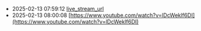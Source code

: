 - 2025-02-13 07:59:12 [live_stream_url](https://www.youtube.com/watch?v=lDcWeklf6DI)
- 2025-02-13 08:00:08 [https://www.youtube.com/watch?v=lDcWeklf6DI](https://www.youtube.com/watch?v=lDcWeklf6DI)
